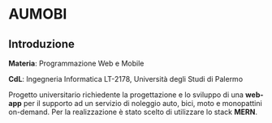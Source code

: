 # AUMOBI

## Introduzione
**Materia**: Programmazione Web e Mobile

**CdL**: Ingegneria Informatica LT-2178, Università degli Studi di Palermo

Progetto universitario richiedente la progettazione e lo sviluppo di una **web-app** per il supporto ad un servizio di noleggio
auto, bici, moto e monopattini on-demand.
Per la realizzazione è stato scelto di utilizzare lo stack **MERN**.
